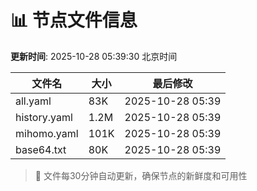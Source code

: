 # 📊 节点文件信息

**更新时间**: 2025-10-28 05:39:30 北京时间

| 文件名 | 大小 | 最后修改 |
|--------|------|----------|
| all.yaml | 83K | 2025-10-28 05:39 |
| history.yaml | 1.2M | 2025-10-28 05:39 |
| mihomo.yaml | 101K | 2025-10-28 05:39 |
| base64.txt | 80K | 2025-10-28 05:39 |

> 🔄 文件每30分钟自动更新，确保节点的新鲜度和可用性
